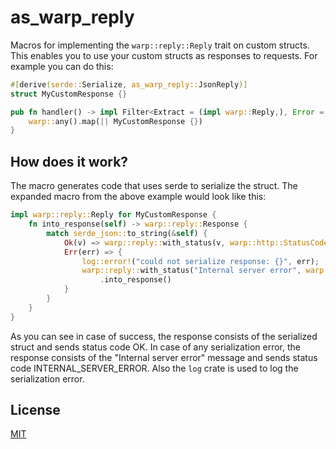 # as_warp_reply
Macros for implementing the `warp::reply::Reply` trait on custom structs. This enables you to use your custom structs as responses to requests. For example you can do this:

```rust
#[derive(serde::Serialize, as_warp_reply::JsonReply)]
struct MyCustomResponse {}

pub fn handler() -> impl Filter<Extract = (impl warp::Reply,), Error = Infallible> + Clone {
    warp::any().map(|| MyCustomResponse {})
}

```

## How does it work?
The macro generates code that uses serde to serialize the struct. The expanded macro from the above example would look like this:

```rust
impl warp::reply::Reply for MyCustomResponse {
    fn into_response(self) -> warp::reply::Response {
        match serde_json::to_string(&self) {
            Ok(v) => warp::reply::with_status(v, warp::http::StatusCode::OK).into_response(),
            Err(err) => {
                log::error!("could not serialize response: {}", err);
                warp::reply::with_status("Internal server error", warp::http::StatusCode::INTERNAL_SERVER_ERROR)
                    .into_response()
            }
        }
    }
}
```

As you can see in case of success, the response consists of the serialized struct and sends status code OK. In case of any serialization error, the response consists of the "Internal server error" message and sends status code INTERNAL_SERVER_ERROR. Also the `log` crate is used to log the serialization error.

## License
[MIT](./LICENSE)